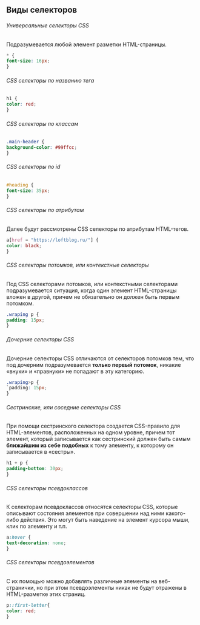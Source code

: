 
## Виды селекторов

###### Универсальные селекторы CSS
Подразумевается любой элемент разметки HTML-страницы.
```css
* {  
font-size: 16px;  
}
```

###### CSS селекторы по названию тега
```css
h1 {  
color: red;  
}
```

###### CSS селекторы по классам
```css
.main-header {  
background-color: #99ffcc;  
}
```


###### CSS селекторы по id
```css
#heading {  
font-size: 35px;  
}
```

###### CSS селекторы по атрибутам
Далее будут рассмотрены CSS селекторы по атрибутам HTML-тегов.
```css
a[href = "https://loftblog.ru/"] {  
color: black;  
}
```

###### CSS селекторы потомков, или контекстные селекторы
Под CSS селекторами потомков, или контекстными селекторами подразумевается ситуация, когда один элемент HTML-страницы вложен в другой, причем не обязательно он должен быть первым потомком.
```css
.wraping p {  
padding: 15px;  
}
```

###### Дочерние селекторы CSS
Дочерние селекторы CSS отличаются от селекторов потомков тем, что под дочерним подразумевается **только первый потомок**, никакие «внуки» и «правнуки» не попадают в эту категорию.
```css
.wraping>p {  
`padding: 15px;  
}
```

###### Сестринские, или соседние селекторы CSS
При помощи сестринского селектора создается CSS-правило для HTML-элементов, расположенных на одном уровне, причем тот элемент, который записывается как сестринский должен быть самым **ближайшим из себе подобных** к тому элементу, к которому он записывается в «сестры».
```css
h1 + p {  
padding-bottom: 30px;  
}
```

###### CSS селекторы псевдоклассов
К селекторам псевдоклассов относятся селекторы CSS, которые описывают состояния элементов при совершении над ними какого-либо действия. Это могут быть наведение на элемент курсора мыши, клик по элементу и т.п. 
```css
a:hover {  
text-decoration: none;  
}
```

###### CSS селекторы псевдоэлементов
C их помощью можно добавлять различные элементы на веб-странички, но при этом псевдоэлементы никак не будут отражены в HTML-разметке этих страниц. 
```css
p::first-letter{  
color: red;  
}
```
